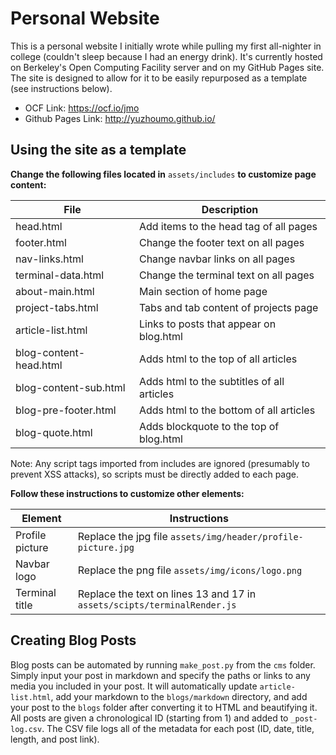 # Personal Website

This is a personal website I initially wrote while pulling my first all-nighter in college (couldn't sleep because
I had an energy drink). It's currently hosted on Berkeley's Open Computing Facility server and on my GitHub Pages
site. The site is designed to allow for it to be easily repurposed as a template (see instructions below).

* OCF Link: https://ocf.io/jmo
* Github Pages Link: http://yuzhoumo.github.io/

## Using the site as a template

**Change the following files located in** `assets/includes` **to customize page content:**

| File                    | Description                                |
|-------------------------|--------------------------------------------|
| head.html               | Add items to the head tag of all pages     |
| footer.html             | Change the footer text on all pages        |
| nav-links.html          | Change navbar links on all pages           |
| terminal-data.html      | Change the terminal text on all pages      |
| about-main.html         | Main section of home page                  |
| project-tabs.html       | Tabs and tab content of projects page      |
| article-list.html       | Links to posts that appear on blog.html    |
| blog-content-head.html  | Adds html to the top of all articles       |
| blog-content-sub.html   | Adds html to the subtitles of all articles |
| blog-pre-footer.html    | Adds html to the bottom of all articles    |
| blog-quote.html         | Adds blockquote to the top of blog.html    |

Note: Any script tags imported from includes are ignored (presumably to prevent XSS attacks), so scripts must be
directly added to each page.

**Follow these instructions to customize other elements:**

| Element         | Instructions                                                             |
|-----------------|--------------------------------------------------------------------------|
| Profile picture | Replace the jpg file `assets/img/header/profile-picture.jpg`             |
| Navbar logo     | Replace the png file `assets/img/icons/logo.png`                         |
| Terminal title  | Replace the text on lines 13 and 17 in `assets/scipts/terminalRender.js` |

## Creating Blog Posts

Blog posts can be automated by running `make_post.py` from the `cms` folder. Simply input your post in markdown and
specify the paths or links to any media you included in your post. It will automatically update `article-list.html`,
add your markdown to the `blogs/markdown` directory, and add your post to the `blogs` folder after converting it to
HTML and beautifying it. All posts are given a chronological ID (starting from 1) and added to `_post-log.csv`. The
CSV file logs all of the metadata for each post (ID, date, title, length, and post link).